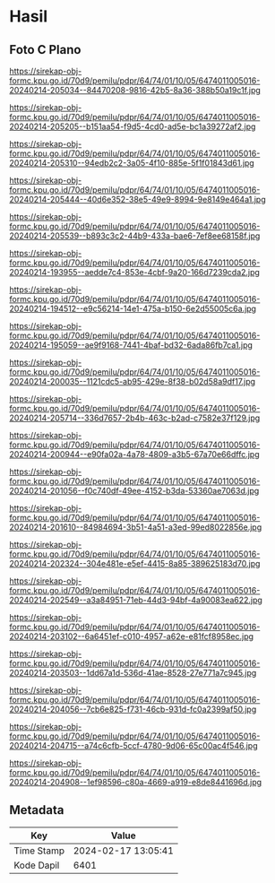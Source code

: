 # Hasil

## Foto C Plano

https://sirekap-obj-formc.kpu.go.id/70d9/pemilu/pdpr/64/74/01/10/05/6474011005016-20240214-205034--84470208-9816-42b5-8a36-388b50a19c1f.jpg

https://sirekap-obj-formc.kpu.go.id/70d9/pemilu/pdpr/64/74/01/10/05/6474011005016-20240214-205205--b151aa54-f9d5-4cd0-ad5e-bc1a39272af2.jpg

https://sirekap-obj-formc.kpu.go.id/70d9/pemilu/pdpr/64/74/01/10/05/6474011005016-20240214-205310--94edb2c2-3a05-4f10-885e-5f1f01843d61.jpg

https://sirekap-obj-formc.kpu.go.id/70d9/pemilu/pdpr/64/74/01/10/05/6474011005016-20240214-205444--40d6e352-38e5-49e9-8994-9e8149e464a1.jpg

https://sirekap-obj-formc.kpu.go.id/70d9/pemilu/pdpr/64/74/01/10/05/6474011005016-20240214-205539--b893c3c2-44b9-433a-bae6-7ef8ee68158f.jpg

https://sirekap-obj-formc.kpu.go.id/70d9/pemilu/pdpr/64/74/01/10/05/6474011005016-20240214-193955--aedde7c4-853e-4cbf-9a20-166d7239cda2.jpg

https://sirekap-obj-formc.kpu.go.id/70d9/pemilu/pdpr/64/74/01/10/05/6474011005016-20240214-194512--e9c56214-14e1-475a-b150-6e2d55005c6a.jpg

https://sirekap-obj-formc.kpu.go.id/70d9/pemilu/pdpr/64/74/01/10/05/6474011005016-20240214-195059--ae9f9168-7441-4baf-bd32-6ada86fb7ca1.jpg

https://sirekap-obj-formc.kpu.go.id/70d9/pemilu/pdpr/64/74/01/10/05/6474011005016-20240214-200035--1121cdc5-ab95-429e-8f38-b02d58a9df17.jpg

https://sirekap-obj-formc.kpu.go.id/70d9/pemilu/pdpr/64/74/01/10/05/6474011005016-20240214-205714--336d7657-2b4b-463c-b2ad-c7582e37f129.jpg

https://sirekap-obj-formc.kpu.go.id/70d9/pemilu/pdpr/64/74/01/10/05/6474011005016-20240214-200944--e90fa02a-4a78-4809-a3b5-67a70e66dffc.jpg

https://sirekap-obj-formc.kpu.go.id/70d9/pemilu/pdpr/64/74/01/10/05/6474011005016-20240214-201056--f0c740df-49ee-4152-b3da-53360ae7063d.jpg

https://sirekap-obj-formc.kpu.go.id/70d9/pemilu/pdpr/64/74/01/10/05/6474011005016-20240214-201610--84984694-3b51-4a51-a3ed-99ed8022856e.jpg

https://sirekap-obj-formc.kpu.go.id/70d9/pemilu/pdpr/64/74/01/10/05/6474011005016-20240214-202324--304e481e-e5ef-4415-8a85-389625183d70.jpg

https://sirekap-obj-formc.kpu.go.id/70d9/pemilu/pdpr/64/74/01/10/05/6474011005016-20240214-202549--a3a84951-71eb-44d3-94bf-4a90083ea622.jpg

https://sirekap-obj-formc.kpu.go.id/70d9/pemilu/pdpr/64/74/01/10/05/6474011005016-20240214-203102--6a6451ef-c010-4957-a62e-e81fcf8958ec.jpg

https://sirekap-obj-formc.kpu.go.id/70d9/pemilu/pdpr/64/74/01/10/05/6474011005016-20240214-203503--1dd67a1d-536d-41ae-8528-27e771a7c945.jpg

https://sirekap-obj-formc.kpu.go.id/70d9/pemilu/pdpr/64/74/01/10/05/6474011005016-20240214-204056--7cb6e825-f731-46cb-931d-fc0a2399af50.jpg

https://sirekap-obj-formc.kpu.go.id/70d9/pemilu/pdpr/64/74/01/10/05/6474011005016-20240214-204715--a74c6cfb-5ccf-4780-9d06-65c00ac4f546.jpg

https://sirekap-obj-formc.kpu.go.id/70d9/pemilu/pdpr/64/74/01/10/05/6474011005016-20240214-204908--1ef98596-c80a-4669-a919-e8de8441696d.jpg


## Metadata

| Key        | Value               |
| ---------- | ------------------- |
| Time Stamp | 2024-02-17 13:05:41 |
| Kode Dapil | 6401                |



